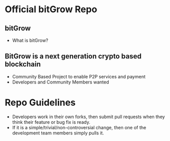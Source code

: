 
Official bitGrow Repo
==================================

## bitGrow
- What is bitGrow?

## BitGrow is a next generation crypto based blockchain
- Community Based Project to enable P2P services and payment
- Developers and Community Members wanted


Repo Guidelines
================================

* Developers work in their own forks, then submit pull requests when they think their feature or bug fix is ready.
* If it is a simple/trivial/non-controversial change, then one of the development team members simply pulls it.
